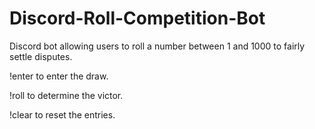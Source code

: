 # Discord-Roll-Competition-Bot

Discord bot allowing users to roll a number between 1 and 1000 to fairly settle disputes.



!enter to enter the draw.

!roll to determine the victor.

!clear to reset the entries.
